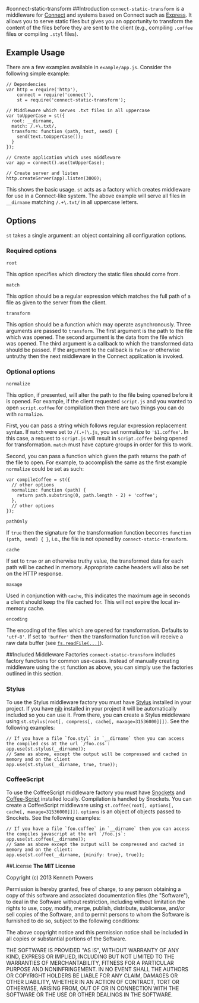 #connect-static-transform
##Introduction
`connect-static-transform` is a middleware for [Connect](https://github.com/senchalabs/connect) and systems based on Connect such as [Express](https://github.com/visionmedia/express). It allows you to serve static files but gives you an opportunity to transform the content of the files before they are sent to the client (e.g., compiling `.coffee` files or compiling `.styl` files).

## Example Usage
There are a few examples available in `example/app.js`. Consider the following simple example:

    // Dependencies
    var http = require('http'),
        connect = require('connect'),
        st = require('connect-static-transform');

    // Middleware which serves .txt files in all uppercase
    var toUpperCase = st({
      root: __dirname,
      match: /.+\.txt/,
      transform: function (path, text, send) {
        send(text.toUpperCase());
      }
    });

    // Create application which uses middleware
    var app = connect().use(toUpperCase);

    // Create server and listen
    http.createServer(app).listen(3000);

This shows the basic usage. `st` acts as a factory which creates middleware for use in a Connect-like system. The above example will serve all files in `__dirname` matching `/.+\.txt/` in all uppercase letters.

## Options
`st` takes a single argument: an object containing all configuration options.

### Required options

`root`

This option specifies which directory the static files should come from.

`match`

This option should be a regular expression which matches the full path of a file as given to the server from the client.

`transform`

This option should be a function which may operate asynchronously. Three arguments are passed to `transform`. The first argument is the path to the file which was opened. The second argument is the data from the file which was opened. The third argument is a callback to which the transformed data should be passed. If the argument to the callback is `false` or otherwise untruthy then the next middleware in the Connect application is invoked.

### Optional options

`normalize`

This option, if presented, will alter the path to the file being opened before it is opened. For example, if the client requested `script.js` and you wanted to open `script.coffee` for compilation then there are two things you can do with `normalize`.

First, you can pass a string which follows regular expression replacement syntax. If `match` were set to `/(.+)\.js`, you set normalize to `'$1.coffee'`. In this case, a request to `script.js` will result in `script.coffee` being opened for transformation. `match` must have capture groups in order for this to work.

Second, you can pass a function which given the path returns the path of the file to open. For example, to accomplish the same as the first example `normalize` could be set as such:

    var compileCoffee = st({
      // other options
      normalize: function (path) {
        return path.substring(0, path.length - 2) + 'coffee';
      },
      // other options
    });

`pathOnly`

If `true` then the signature for the transformation function becomes `function (path, send) { }`, i.e., the file is not opened by `connect-static-transform`.

`cache`

If set to `true` or an otherwise truthy value, the transformed data for each path will be cached in memory. Appropriate cache headers will also be set on the HTTP response.

`maxage`

Used in conjunction with `cache`, this indicates the maximum age in seconds a client should keep the file cached for. This will not expire the local in-memory cache.

`encoding`

The encoding of the files which are opened for transformation. Defaults to `'utf-8'`. If set to `'buffer'` then the transformation function will receive a raw data buffer (see [`fs.readFile(...)`](http://nodejs.org/api/fs.html#fs_fs_readfile_filename_encoding_callback)).

##Included Middleware Factories
`connect-static-transform` includes factory functions for common use-cases. Instead of manually creating middleware using the `st` function as above, you can simply use the factories outlined in this section.
### Stylus
To use the Stylus middleware factory you must have [Stylus](https://github.com/LearnBoost/stylus) installed in your project. If you have [nib](https://github.com/visionmedia/nib) installed in your project it will be automatically included so you can use it. From there, you can create a Stylus middleware using `st.stylus(root[, compress[, cache[, maxage=31536000]]])`. See the following examples:

    // If you have a file `foo.styl` in `__dirname` then you can access the compiled css at the url `/foo.css`:
    app.use(st.stylus(__dirname));
    // Same as above, except the output will be compressed and cached in memory and on the client
    app.use(st.stylus(__dirname, true, true));

### CoffeeScript
To use the CoffeeScript middleware factory you must have [Snockets](https://github.com/TrevorBurnham/snockets) and [Coffee-Script](https://github.com/jashkenas/coffee-script) installed locally. Compilation is handled by Snockets. You can create a CoffeeScript middleware using `st.coffee(root[, options[, cache[, maxage=31536000]]])`. `options` is an object of objects passed to Snockets. See the following examples:

    // If you have a file `foo.coffee` in `__dirname` then you can access the compiles javascript at the url `/foo.js`:
    app.use(st.coffee(__dirname));
    // Same as above except the output will be compressed and cached in memory and on the client:
    app.use(st.coffee(__dirname, {minify: true}, true));

##License
**The MIT License**

Copyright (c) 2013 Kenneth Powers

Permission is hereby granted, free of charge, to any person obtaining a copy of this software and associated documentation files (the "Software"), to deal in the Software without restriction, including without limitation the rights to use, copy, modify, merge, publish, distribute, sublicense, and/or sell copies of the Software, and to permit persons to whom the Software is furnished to do so, subject to the following conditions:

The above copyright notice and this permission notice shall be included in all copies or substantial portions of the Software.

THE SOFTWARE IS PROVIDED "AS IS", WITHOUT WARRANTY OF ANY KIND, EXPRESS OR IMPLIED, INCLUDING BUT NOT LIMITED TO THE WARRANTIES OF MERCHANTABILITY, FITNESS FOR A PARTICULAR PURPOSE AND NONINFRINGEMENT. IN NO EVENT SHALL THE AUTHORS OR COPYRIGHT HOLDERS BE LIABLE FOR ANY CLAIM, DAMAGES OR OTHER LIABILITY, WHETHER IN AN ACTION OF CONTRACT, TORT OR OTHERWISE, ARISING FROM, OUT OF OR IN CONNECTION WITH THE SOFTWARE OR THE USE OR OTHER DEALINGS IN THE SOFTWARE.
